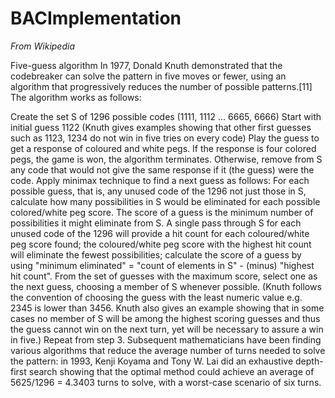 # BACImplementation

*From Wikipedia*

Five-guess algorithm
In 1977, Donald Knuth demonstrated that the codebreaker can solve the pattern in five moves or fewer, using an algorithm that progressively reduces the number of possible patterns.[11] The algorithm works as follows:

Create the set S of 1296 possible codes (1111, 1112 ... 6665, 6666)
Start with initial guess 1122 (Knuth gives examples showing that other first guesses such as 1123, 1234 do not win in five tries on every code)
Play the guess to get a response of coloured and white pegs.
If the response is four colored pegs, the game is won, the algorithm terminates.
Otherwise, remove from S any code that would not give the same response if it (the guess) were the code.
Apply minimax technique to find a next guess as follows: For each possible guess, that is, any unused code of the 1296 not just those in S, calculate how many possibilities in S would be eliminated for each possible colored/white peg score. The score of a guess is the minimum number of possibilities it might eliminate from S. A single pass through S for each unused code of the 1296 will provide a hit count for each coloured/white peg score found; the coloured/white peg score with the highest hit count will eliminate the fewest possibilities; calculate the score of a guess by using "minimum eliminated" = "count of elements in S" - (minus) "highest hit count". From the set of guesses with the maximum score, select one as the next guess, choosing a member of S whenever possible. (Knuth follows the convention of choosing the guess with the least numeric value e.g. 2345 is lower than 3456. Knuth also gives an example showing that in some cases no member of S will be among the highest scoring guesses and thus the guess cannot win on the next turn, yet will be necessary to assure a win in five.)
Repeat from step 3.
Subsequent mathematicians have been finding various algorithms that reduce the average number of turns needed to solve the pattern: in 1993, Kenji Koyama and Tony W. Lai did an exhaustive depth-first search showing that the optimal method could achieve an average of 5625/1296 = 4.3403 turns to solve, with a worst-case scenario of six turns.
